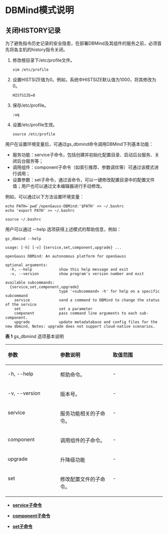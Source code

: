 # DBMind模式说明<a name="ZH-CN_TOPIC_0000002293420721"></a>

## 关闭HISTORY记录<a name="zh-cn_topic_0000002242300241_section13607179203719"></a>

为了避免指令历史记录的安全隐患，在部署DBMind及其组件的服务之前，必须首先将各主机的history指令关闭。

1.  修改根目录下/etc/profile文件。

    ```
    vim /etc/profile
    ```

2.  设置HISTSIZE值为0。例如，系统中HISTSIZE默认值为1000，将其修改为0。

    ```
    HISTSIZE=0
    ```

3.  保存/etc/profile。

    ```
    :wq
    ```

4.  设置/etc/profile生效。

    ```
    source /etc/profile
    ```

用户在设置环境变量后，可通过gs\_dbmind命令调用DBMind下列基本功能：

-   服务功能：service子命令，包括创建并初始化配置目录、启动后台服务、关闭后台服务等；
-   调用组件：component子命令（如索引推荐、参数调优等）可通过该模式进行调用；
-   设置参数：set子命令，通过该命令，可以一键修改配置目录中的配置文件值；用户也可以通过文本编辑器进行手动修改。

例如，可以通过以下方法设置环境变量：

```
echo PATH=`pwd`/openGauss-DBMind:'$PATH' >> ~/.bashrc
echo 'export PATH' >> ~/.bashrc 

source ~/.bashrc
```

用户可以通过 --help 选项获得上述模式的帮助信息，例如：

```
gs_dbmind --help
```

```
usage: [-h] [-v] {service,set,component,upgrade} ...

openGauss DBMind: An autonomous platform for openGauss

optional arguments:
  -h, --help            show this help message and exit
  -v, --version         show program's version number and exit

available subcommands:
  {service,set,component,upgrade}
                        type '<subcommand> -h' for help on a specific subcommand
    service             send a command to DBMind to change the status of the service
    set                 set a parameter
    component           pass command line arguments to each sub-component.
    upgrade             update metadatabase and config files for the new dbmind, Notes: upgrade does not support cloud-native scenarios.
```

**表 1**  gs\_dbmind 选项基本说明

<a name="zh-cn_topic_0000002242300241_table228121144819"></a>
<table><thead align="left"><tr id="zh-cn_topic_0000002242300241_row172811194811"><th class="cellrowborder" valign="top" width="33.3033303330333%" id="mcps1.2.4.1.1"><p id="zh-cn_topic_0000002242300241_p7281141184818"><a name="zh-cn_topic_0000002242300241_p7281141184818"></a><a name="zh-cn_topic_0000002242300241_p7281141184818"></a>参数</p>
</th>
<th class="cellrowborder" valign="top" width="33.36333633363336%" id="mcps1.2.4.1.2"><p id="zh-cn_topic_0000002242300241_p1928151114811"><a name="zh-cn_topic_0000002242300241_p1928151114811"></a><a name="zh-cn_topic_0000002242300241_p1928151114811"></a>参数说明</p>
</th>
<th class="cellrowborder" valign="top" width="33.33333333333333%" id="mcps1.2.4.1.3"><p id="zh-cn_topic_0000002242300241_p19281114488"><a name="zh-cn_topic_0000002242300241_p19281114488"></a><a name="zh-cn_topic_0000002242300241_p19281114488"></a>取值范围</p>
</th>
</tr>
</thead>
<tbody><tr id="zh-cn_topic_0000002242300241_row52810164812"><td class="cellrowborder" valign="top" width="33.3033303330333%" headers="mcps1.2.4.1.1 "><p id="zh-cn_topic_0000002242300241_p7940121011519"><a name="zh-cn_topic_0000002242300241_p7940121011519"></a><a name="zh-cn_topic_0000002242300241_p7940121011519"></a>-h, --help</p>
</td>
<td class="cellrowborder" valign="top" width="33.36333633363336%" headers="mcps1.2.4.1.2 "><p id="zh-cn_topic_0000002242300241_p17945141410512"><a name="zh-cn_topic_0000002242300241_p17945141410512"></a><a name="zh-cn_topic_0000002242300241_p17945141410512"></a>帮助命令。</p>
</td>
<td class="cellrowborder" valign="top" width="33.33333333333333%" headers="mcps1.2.4.1.3 "><p id="zh-cn_topic_0000002242300241_p76275142302"><a name="zh-cn_topic_0000002242300241_p76275142302"></a><a name="zh-cn_topic_0000002242300241_p76275142302"></a>-</p>
</td>
</tr>
<tr id="zh-cn_topic_0000002242300241_row6281141134812"><td class="cellrowborder" valign="top" width="33.3033303330333%" headers="mcps1.2.4.1.1 "><p id="zh-cn_topic_0000002242300241_p1349818310513"><a name="zh-cn_topic_0000002242300241_p1349818310513"></a><a name="zh-cn_topic_0000002242300241_p1349818310513"></a>-v, --version</p>
</td>
<td class="cellrowborder" valign="top" width="33.36333633363336%" headers="mcps1.2.4.1.2 "><p id="zh-cn_topic_0000002242300241_p142813134819"><a name="zh-cn_topic_0000002242300241_p142813134819"></a><a name="zh-cn_topic_0000002242300241_p142813134819"></a>版本号。</p>
</td>
<td class="cellrowborder" valign="top" width="33.33333333333333%" headers="mcps1.2.4.1.3 "><p id="zh-cn_topic_0000002242300241_p12626714113016"><a name="zh-cn_topic_0000002242300241_p12626714113016"></a><a name="zh-cn_topic_0000002242300241_p12626714113016"></a>-</p>
</td>
</tr>
<tr id="zh-cn_topic_0000002242300241_row1028116154811"><td class="cellrowborder" valign="top" width="33.3033303330333%" headers="mcps1.2.4.1.1 "><p id="zh-cn_topic_0000002242300241_p1328141124810"><a name="zh-cn_topic_0000002242300241_p1328141124810"></a><a name="zh-cn_topic_0000002242300241_p1328141124810"></a>service</p>
</td>
<td class="cellrowborder" valign="top" width="33.36333633363336%" headers="mcps1.2.4.1.2 "><p id="zh-cn_topic_0000002242300241_p72818194810"><a name="zh-cn_topic_0000002242300241_p72818194810"></a><a name="zh-cn_topic_0000002242300241_p72818194810"></a>服务功能相关的子命令。</p>
</td>
<td class="cellrowborder" valign="top" width="33.33333333333333%" headers="mcps1.2.4.1.3 "><p id="zh-cn_topic_0000002242300241_p2062671473019"><a name="zh-cn_topic_0000002242300241_p2062671473019"></a><a name="zh-cn_topic_0000002242300241_p2062671473019"></a>-</p>
</td>
</tr>
<tr id="zh-cn_topic_0000002242300241_row1428110116489"><td class="cellrowborder" valign="top" width="33.3033303330333%" headers="mcps1.2.4.1.1 "><p id="zh-cn_topic_0000002242300241_p15281151134811"><a name="zh-cn_topic_0000002242300241_p15281151134811"></a><a name="zh-cn_topic_0000002242300241_p15281151134811"></a>component</p>
</td>
<td class="cellrowborder" valign="top" width="33.36333633363336%" headers="mcps1.2.4.1.2 "><p id="zh-cn_topic_0000002242300241_p1728171134816"><a name="zh-cn_topic_0000002242300241_p1728171134816"></a><a name="zh-cn_topic_0000002242300241_p1728171134816"></a>调用组件的子命令。</p>
</td>
<td class="cellrowborder" valign="top" width="33.33333333333333%" headers="mcps1.2.4.1.3 "><p id="zh-cn_topic_0000002242300241_p196256146304"><a name="zh-cn_topic_0000002242300241_p196256146304"></a><a name="zh-cn_topic_0000002242300241_p196256146304"></a>-</p>
</td>
</tr>
<tr id="row11348171519713"><td class="cellrowborder" valign="top" width="33.3033303330333%" headers="mcps1.2.4.1.1 "><p id="p10348215077"><a name="p10348215077"></a><a name="p10348215077"></a>upgrade</p>
</td>
<td class="cellrowborder" valign="top" width="33.36333633363336%" headers="mcps1.2.4.1.2 "><p id="p1234810159714"><a name="p1234810159714"></a><a name="p1234810159714"></a>升降级功能</p>
</td>
<td class="cellrowborder" valign="top" width="33.33333333333333%" headers="mcps1.2.4.1.3 "><p id="p1134817151375"><a name="p1134817151375"></a><a name="p1134817151375"></a>-</p>
</td>
</tr>
<tr id="zh-cn_topic_0000002242300241_row1928113114489"><td class="cellrowborder" valign="top" width="33.3033303330333%" headers="mcps1.2.4.1.1 "><p id="zh-cn_topic_0000002242300241_p151167279507"><a name="zh-cn_topic_0000002242300241_p151167279507"></a><a name="zh-cn_topic_0000002242300241_p151167279507"></a>set</p>
</td>
<td class="cellrowborder" valign="top" width="33.36333633363336%" headers="mcps1.2.4.1.2 "><p id="zh-cn_topic_0000002242300241_p1115152711506"><a name="zh-cn_topic_0000002242300241_p1115152711506"></a><a name="zh-cn_topic_0000002242300241_p1115152711506"></a>修改配置文件的子命令。</p>
</td>
<td class="cellrowborder" valign="top" width="33.33333333333333%" headers="mcps1.2.4.1.3 "><p id="zh-cn_topic_0000002242300241_p36245148307"><a name="zh-cn_topic_0000002242300241_p36245148307"></a><a name="zh-cn_topic_0000002242300241_p36245148307"></a>-</p>
</td>
</tr>
</tbody>
</table>

-   **[service子命令](service子命令.md)**  

-   **[component子命令](component子命令.md)**  

-   **[set子命令](set子命令.md)**  

